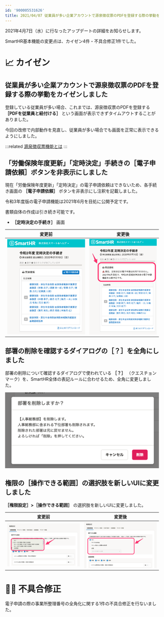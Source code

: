```yaml
---
id: '900005531626'
title: 2021/04/07 従業員が多い企業アカウントで源泉徴収票のPDFを登録する際の挙動をカイゼンしました 他4件
---
```

2021年4月7日（水）に行なったアップデートの詳細をお知らせします。

SmartHR基本機能の変更点は、カイゼン4件・不具合修正1件でした。

# 📈 カイゼン

## 従業員が多い企業アカウントで源泉徴収票のPDFを登録する際の挙動をカイゼンしました

登録している従業員が多い場合、これまでは、源泉徴収票のPDFを登録する **［PDFを従業員と紐付ける］** という画面が表示できずタイムアウトすることがありました。

今回の改修で内部動作を見直し、従業員が多い場合でも画面を正常に表示できるようにしました。

:::related
[源泉徴収票機能とは](https://knowledge.smarthr.jp/hc/ja/articles/360026106554)
:::

## 「労働保険年度更新」「定時決定」手続きの［電子申請依頼］ボタンを非表示にしました

現在「労働保険年度更新」「定時決定」の電子申請依頼はできないため、各手続き画面の **［電子申請依頼］** ボタンを非表示にし注釈を記載しました。

令和3年度版の電子申請機能は2021年6月を目処に公開予定です。

書類自体の作成は引き続き可能です。

-  **［定時決定の手続き］** 画面

| 変更前 | 変更後 |
| --- | --- |
| ![__________2021-04-07_17_37_28.png](./__________2021-04-07_17_37_28.png) | ![__________2021-04-08_9_21_49.png](./__________2021-04-08_9_21_49.png) |

## 部署の削除を確認するダイアログの［？］を全角にしました

部署の削除について確認するダイアログで使われている **［？］** （クエスチョンマーク）を、SmartHR全体の表記ルールに合わせるため、全角に変更しました。

![](./__________2021-04-08_9_44_21.png)

## 権限の［操作できる範囲］の選択肢を新しいUIに変更しました

 **［権限設定］>［操作できる範囲］** の選択肢を新しいUIに変更しました。

| 変更前 | 変更後 |
| --- | --- |
| ![__________2021-04-07_16_41_48.png](./__________2021-04-07_16_41_48.png) | ![__________2021-04-08_9_46_38.png](./__________2021-04-08_9_46_38.png) |

# 👨‍⚕️ 不具合修正

電子申請の際の事業所整理番号の全角化に関する1件の不具合修正を行ないました。
